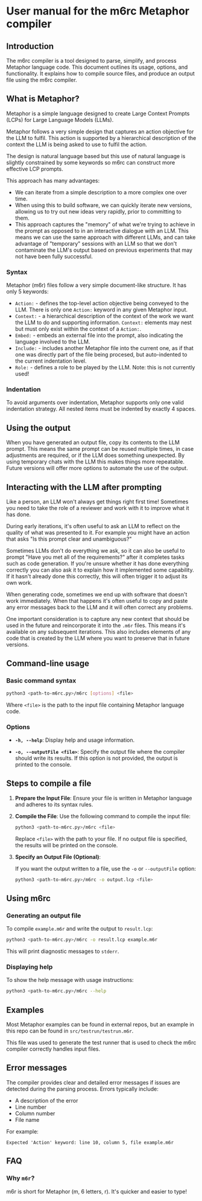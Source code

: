 # User manual for the m6rc Metaphor compiler

## Introduction

The m6rc compiler is a tool designed to parse, simplify, and process Metaphor language code.  This document outlines
its usage, options, and functionality.  It explains how to compile source files, and produce an output file using the
m6rc compiler.

## What is Metaphor?

Metaphor is a simple language designed to create Large Context Prompts (LCPs) for Large Language
Models (LLMs).

Metaphor follows a very simple design that captures an action objective for the LLM to fulfil.  This action is supported by a
hierarchical description of the context the LLM is being asked to use to fulfil the action.

The design is natural language based but this use of natural language is slightly constrained by some keywords so m6rc can
construct more effective LCP prompts.

This approach has many advantages:

- We can iterate from a simple description to a more complex one over time.
- When using this to build software, we can quickly iterate new versions, allowing us to try out new ideas very rapidly,
  prior to committing to them.
- This approach captures the "memory" of what we're trying to achieve in the prompt as opposed to in an interactive dialogue
  with an LLM.  This means we can use the same approach with different LLMs, and can take advantage of "temporary" sessions
  with an LLM so that we don't contaminate the LLM's output based on previous experiments that may not have been fully
  successful.

### Syntax

Metaphor (m6r) files follow a very simple document-like structure.  It has only 5 keywords:

- `Action:` - defines the top-level action objective being conveyed to the LLM.  There is only one `Action:` keyword
  in any given Metaphor input.
- `Context:` - a hierarchical description of the context of the work we want the LLM to do and supporting information.
  `Context:` elements may nest but must only exist within the context of a `Action:`.
- `Embed:` - embeds an external file into the prompt, also indicating the language involved to the LLM.
- `Include:` - includes another Metaphor file into the current one, as if that one was directly part of the file being
  procesed, but auto-indented to the current indentation level.
- `Role:` - defines a role to be played by the LLM.  Note: this is not currently used!

### Indentation

To avoid arguments over indentation, Metaphor supports only one valid indentation strategy.  All nested items must be
indented by exactly 4 spaces.

## Using the output

When you have generated an output file, copy its contents to the LLM prompt.  This means the same prompt can be reused
multiple times, in case adjustments are required, or if the LLM does something unexpected.  By using temporary chats with the
LLM this makes things more repeatable.  Future versions will offer more options to automate the use of the output.

## Interacting with the LLM after prompting

Like a person, an LLM won't always get things right first time!  Sometimes you need to take the role of a reviewer and
work with it to improve what it has done.

During early iterations, it's often useful to ask an LLM to reflect on the quality of what was presented to it.  For
example you might have an action that asks "Is this prompt clear and unambiguous?"

Sometimes LLMs don't do everything we ask, so it can also be useful to prompt "Have you met all of the requirements?"
after it completes tasks such as code generation.  If you're unsure whether it has done everything correctly you can also
ask it to explain how it implemented some capability.  If it hasn't already done this correctly, this will often trigger
it to adjust its own work.

When generating code, sometimes we end up with software that doesn't work immediately.  When that happens it's often useful
to copy and paste any error messages back to the LLM and it will often correct any problems.

One important consideration is to capture any new context that should be used in the future and reincorporate it into the
`.m6r` files.  This means it's available on any subsequent iterations.  This also includes elements of any code that
is created by the LLM where you want to preserve that in future versions.

## Command-line usage

### Basic command syntax

```bash
python3 <path-to-m6rc.py>/m6rc [options] <file>
```

Where `<file>` is the path to the input file containing Metaphor language code.

### Options

- **`-h, --help`**: Display help and usage information.
  
- **`-o, --outputFile <file>`**: Specify the output file where the compiler should write its results.  If this
  option is not provided, the output is printed to the console.

## Steps to compile a file

1. **Prepare the Input File**: Ensure your file is written in Metaphor language and adheres to its syntax rules.
   
2. **Compile the File**: Use the following command to compile the input file:

   ```bash
   python3 <path-to-m6rc.py>/m6rc <file>
   ```

   Replace `<file>` with the path to your file.  If no output file is specified, the results will be printed on the console.

3. **Specify an Output File (Optional)**:

   If you want the output written to a file, use the `-o` or `--outputFile` option:

   ```bash
   python3 <path-to-m6rc.py>/m6rc -o output.lcp <file>
   ```

## Using m6rc

### Generating an output file

To compile `example.m6r` and write the output to `result.lcp`:

```bash
python3 <path-to-m6rc.py>/m6rc -o result.lcp example.m6r
```

This will print diagnostic messages to `stderr`.

### Displaying help

To show the help message with usage instructions:

```bash
python3 <path-to-m6rc.py>/m6rc --help
```

## Examples

Most Metaphor examples can be found in external repos, but an example in this repo can be found in
`src/testrun/testrun.m6r`.

This file was used to generate the test runner that is used to check the m6rc compiler correctly handles
input files.

## Error messages

The compiler provides clear and detailed error messages if issues are detected during the parsing process.
Errors typically include:

- A description of the error
- Line number
- Column number
- File name

For example:
```
Expected 'Action' keyword: line 10, column 5, file example.m6r
```

## FAQ

### Why `m6r`?

m6r is short for Metaphor (m, 6 letters, r).  It's quicker and easier to type!

